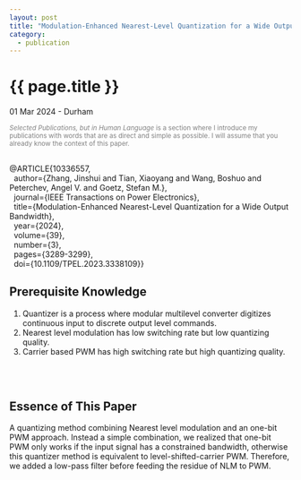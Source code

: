 ```yaml
---
layout: post
title: "Modulation-Enhanced Nearest-Level Quantization for a Wide Output Bandwidth"
category: 
  - publication
---
```


{{ page.title }}
================

<p class="meta">01 Mar 2024 - Durham</p>

<p style="color: gray; font-size: smaller;"><em>Selected Publications, but in Human Language</em> is a section where I introduce my publications with words that are as direct and simple as possible. I will assume that you already know the context of this paper.</p>

<div style="white-space: pre-wrap;">
@ARTICLE{10336557,
  author={Zhang, Jinshui and Tian, Xiaoyang and Wang, Boshuo and Peterchev, Angel V. and Goetz, Stefan M.},
  journal={IEEE Transactions on Power Electronics}, 
  title={Modulation-Enhanced Nearest-Level Quantization for a Wide Output Bandwidth}, 
  year={2024},
  volume={39},
  number={3},
  pages={3289-3299},
  doi={10.1109/TPEL.2023.3338109}}
</div>

## Prerequisite Knowledge
1. Quantizer is a process where modular multilevel converter digitizes continuous input to discrete output level commands.
2. Nearest level modulation has low switching rate but low quantizing quality.
3. Carrier based PWM has high switching rate but high quantizing quality.

<br><br>
## Essence of This Paper
A quantizing method combining Nearest level modulation and an one-bit PWM approach. Instead a simple combination, we realized that one-bit PWM only works if the input signal has a constrained bandwidth, otherwise this quantizer method is equivalent to level-shifted-carrier PWM. Therefore, we added a low-pass filter before feeding the residue of NLM to PWM. 
